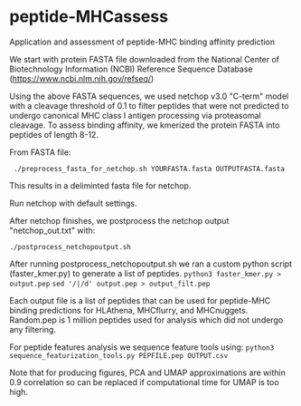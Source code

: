 # peptide-MHCassess
Application and assessment of peptide-MHC binding affinity prediction

We start with protein FASTA file downloaded from the National Center of Biotechnology Information (NCBI) Reference Sequence Database (https://www.ncbi.nlm.nih.gov/refseq/)

Using the above FASTA sequences, we used netchop v3.0 "C-term" model with a cleavage threshold of 0.1 to filter peptides that were not predicted to undergo canonical MHC class I antigen processing via proteasomal cleavage.
To assess binding affinity, we kmerized the protein FASTA into peptides of length 8-12.

From FASTA file:

``` ./preprocess_fasta_for_netchop.sh YOURFASTA.fasta OUTPUTFASTA.fasta``` 

This results in a deliminted fasta file for netchop.

Run netchop with default settings.

After netchop finishes, we postprocess the netchop output "netchop_out.txt" with: 

``` ./postprocess_netchopoutput.sh ``` 

After running postprocess_netchopoutput.sh we ran a custom python script (faster_kmer.py) to generate a list of peptides.
``` python3 faster_kmer.py > output.pep ``` 
``` sed '/|/d' output.pep > output_filt.pep ``` 


Each output file is a list of peptides that can be used for peptide-MHC binding predictions for HLAthena, MHCflurry, and MHCnuggets.
Random.pep is 1 million peptides used for analysis which did not undergo any filtering.


For peptide features analysis we sequence feature tools using:
``` python3 sequence_featurization_tools.py PEPFILE.pep OUTPUT.csv ```

Note that for producing figures, PCA and UMAP approximations are within 0.9 correlation so can be replaced if computational time for UMAP is too high.
